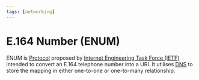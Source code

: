 ```yaml
---
tags: [networking]
---
```


# E.164 Number (ENUM)

ENUM is [Protocol](202209302229.md) proposed by [Internet Engineering Task Force (IETF)](202210010845.md)
intended to convert an E.164 telephone number into a URI. It utilises
[DNS](202209300947.md) to store the mapping in either one-to-one or one-to-many
relationship.
